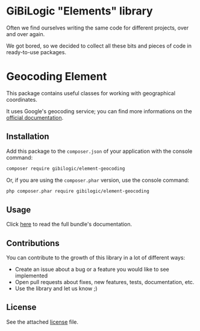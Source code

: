 # GiBiLogic "Elements" library

Often we find ourselves writing the same code for different projects, over and over again.

We got bored, so we decided to collect all these bits and pieces of code in ready-to-use packages.

# Geocoding Element

This package contains useful classes for working with geographical coordinates.

It uses Google's geocoding service; you can find more informations on the [official documentation](https://developers.google.com/maps/documentation/geocoding/start).

## Installation

Add this package to the `composer.json` of your application with the console command:

```bash
composer require gibilogic/element-geocoding
```

Or, if you are using the `composer.phar` version, use the console command:

```bash
php composer.phar require gibilogic/element-geocoding
```

## Usage

Click [here](Resources/doc/index.md) to read the full bundle's documentation.

## Contributions

You can contribute to the growth of this library in a lot of different ways:

* Create an issue about a bug or a feature you would like to see implemented
* Open pull requests about fixes, new features, tests, documentation, etc.
* Use the library and let us know ;)

## License

See the attached [license](LICENSE) file.
